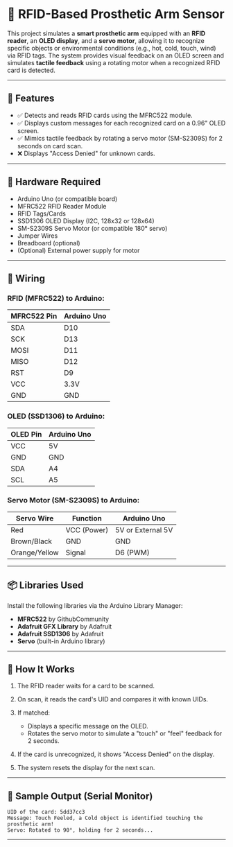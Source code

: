 
# 🦾 RFID-Based Prosthetic Arm Sensor

This project simulates a **smart prosthetic arm** equipped with an **RFID reader**, an **OLED display**, and a **servo motor**, allowing it to recognize specific objects or environmental conditions (e.g., hot, cold, touch, wind) via RFID tags. The system provides visual feedback on an OLED screen and simulates **tactile feedback** using a rotating motor when a recognized RFID card is detected.

---

## 🚀 Features

* ✅ Detects and reads RFID cards using the MFRC522 module.
* ✅ Displays custom messages for each recognized card on a 0.96" OLED screen.
* ✅ Mimics tactile feedback by rotating a servo motor (SM-S2309S) for 2 seconds on card scan.
* ❌ Displays "Access Denied" for unknown cards.

---

## 🔧 Hardware Required

* Arduino Uno (or compatible board)
* MFRC522 RFID Reader Module
* RFID Tags/Cards
* SSD1306 OLED Display (I2C, 128x32 or 128x64)
* SM-S2309S Servo Motor (or compatible 180° servo)
* Jumper Wires
* Breadboard (optional)
* (Optional) External power supply for motor

---

## 🔌 Wiring

### RFID (MFRC522) to Arduino:

| MFRC522 Pin | Arduino Uno |
| ----------- | ----------- |
| SDA         | D10         |
| SCK         | D13         |
| MOSI        | D11         |
| MISO        | D12         |
| RST         | D9          |
| VCC         | 3.3V        |
| GND         | GND         |

### OLED (SSD1306) to Arduino:

| OLED Pin | Arduino Uno |
| -------- | ----------- |
| VCC      | 5V          |
| GND      | GND         |
| SDA      | A4          |
| SCL      | A5          |

### Servo Motor (SM-S2309S) to Arduino:

| Servo Wire    | Function    | Arduino Uno       |
| ------------- | ----------- | ----------------- |
| Red           | VCC (Power) | 5V or External 5V |
| Brown/Black   | GND         | GND               |
| Orange/Yellow | Signal      | D6 (PWM)          |
---

## 📦 Libraries Used

Install the following libraries via the Arduino Library Manager:

* **MFRC522** by GithubCommunity
* **Adafruit GFX Library** by Adafruit
* **Adafruit SSD1306** by Adafruit
* **Servo** (built-in Arduino library)

---

## 🧠 How It Works

1. The RFID reader waits for a card to be scanned.
2. On scan, it reads the card's UID and compares it with known UIDs.
3. If matched:

   * Displays a specific message on the OLED.
   * Rotates the servo motor to simulate a "touch" or "feel" feedback for 2 seconds.
4. If the card is unrecognized, it shows "Access Denied" on the display.
5. The system resets the display for the next scan.

---

## 🧾 Sample Output (Serial Monitor)

```
UID of the card: 5dd37cc3
Message: Touch Feeled, a Cold object is identified touching the prosthetic arm!
Servo: Rotated to 90°, holding for 2 seconds...
```

---
